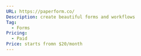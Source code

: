 ```yaml
---
URL: https://paperform.co/
Description: create beautiful forms and workflows
Tag:
  - Forms
Pricing:
  - Paid
Price: starts fromn $20/month
---
```

